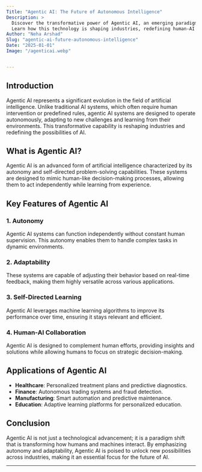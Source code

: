 ```yaml
---
Title: "Agentic AI: The Future of Autonomous Intelligence"
Description: >
  Discover the transformative power of Agentic AI, an emerging paradigm in artificial intelligence that emphasizes autonomy, adaptability, and self-directed learning. 
  Learn how this technology is shaping industries, redefining human-AI collaboration, and paving the way for a smarter future.
Author: "Neha Arshad"
Slug: "agentic-ai-future-autonomous-intelligence"
Date: "2025-01-01"
Image: "/agenticai.webp"


---
```


## Introduction

Agentic AI represents a significant evolution in the field of artificial intelligence. Unlike traditional AI systems, which often require human intervention or predefined rules, agentic AI systems are designed to operate autonomously, adapting to new challenges and learning from their environments. This transformative capability is reshaping industries and redefining the possibilities of AI.

## What is Agentic AI?

Agentic AI is an advanced form of artificial intelligence characterized by its autonomy and self-directed problem-solving capabilities. These systems are designed to mimic human-like decision-making processes, allowing them to act independently while learning from experience.

## Key Features of Agentic AI

### 1. Autonomy
Agentic AI systems can function independently without constant human supervision. This autonomy enables them to handle complex tasks in dynamic environments.

### 2. Adaptability
These systems are capable of adjusting their behavior based on real-time feedback, making them highly versatile across various applications.

### 3. Self-Directed Learning
Agentic AI leverages machine learning algorithms to improve its performance over time, ensuring it stays relevant and efficient.

### 4. Human-AI Collaboration
Agentic AI is designed to complement human efforts, providing insights and solutions while allowing humans to focus on strategic decision-making.

## Applications of Agentic AI

- **Healthcare**: Personalized treatment plans and predictive diagnostics.  
- **Finance**: Autonomous trading systems and fraud detection.  
- **Manufacturing**: Smart automation and predictive maintenance.  
- **Education**: Adaptive learning platforms for personalized education.  

## Conclusion

Agentic AI is not just a technological advancement; it is a paradigm shift that is transforming how humans and machines interact. By emphasizing autonomy and adaptability, Agentic AI is poised to unlock new possibilities across industries, making it an essential focus for the future of AI.

---
